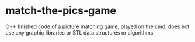 # match-the-pics-game
C++ finished code of a picture matching game, played on the cmd, does not use any graphic libraries or STL data structures or algorithms
